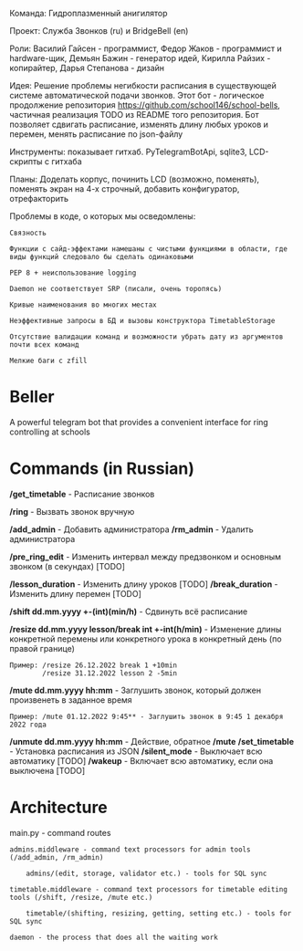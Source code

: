Команда: Гидроплазменный анигилятор

Проект: Служба Звонков (ru) и BridgeBell (en)

Роли: Василий Гайсен - программист, Федор Жаков - программист и hardware-щик, Демьян Бажин - генератор идей, Кирилла Райзих - копирайтер, Дарья Степанова - дизайн

Идея: Решение проблемы негибкости расписания в существующей системе автоматической подачи звонков. Этот бот - логическое продолжение репозитория https://github.com/school146/school-bells, частичная реализация TODO из README того репозитория. Бот позволяет сдвигать расписание, изменять длину любых уроков и перемен, менять расписание по json-файлу

Инструменты: показывает гитхаб. PyTelegramBotApi, sqlite3, LCD-скрипты с гитхаба

Планы: Доделать корпус, починить LCD (возможно, поменять), поменять экран на 4-х строчный, добавить конфигуратор, отрефакторить

Проблемы в коде, о которых мы осведомлены: 

    Связность
    
    Функции с сайд-эффектами намешаны с чистыми функциями в области, где виды функций следовало бы сделать одинаковыми
    
    PEP 8 + неиспользование logging
    
    Daemon не соответствует SRP (писали, очень торопясь)
    
    Кривые наименования во многих местах
    
    Неэффективные запросы в БД и вызовы конструктора TimetableStorage
    
    Отсутствие валидации команд и возможности убрать дату из аргументов почти всех команд
    
    Мелкие баги с zfill

# Beller
A powerful telegram bot that provides a convenient interface for ring controlling at schools

# Commands (in Russian)

**/get_timetable** - Расписание звонков 

**/ring** - Вызвать звонок вручную

**/add_admin** - Добавить администратора
**/rm_admin** - Удалить администратора

**/pre_ring_edit** - Изменить интервал между предзвонком и основным звонком (в секундах) [TODO]

**/lesson_duration** - Изменить длину уроков [TODO]
**/break_duration** - Изменить длину перемен [TODO]

**/shift dd.mm.yyyy +-(int)(min/h)** - Сдвинуть всё расписание

**/resize dd.mm.yyyy lesson/break int +-int(h/min)** - Изменение длины конкретной перемены или конкретного урока в конкретный день (по правой границе)
    
    Пример: /resize 26.12.2022 break 1 +10min
            /resize 31.12.2022 lesson 2 -5min

**/mute dd.mm.yyyy hh:mm** - Заглушить звонок, который должен произвенеть в заданное время
   
    Пример: /mute 01.12.2022 9:45** - Заглушить звонок в 9:45 1 декабря 2022 года
    
**/unmute dd.mm.yyyy hh:mm** - Действие, обратное **/mute**
**/set_timetable** - Установка расписания из JSON
**/silent_mode** - Выключает всю автоматику [TODO]
**/wakeup** - Включает всю автоматику, если она выключена [TODO]


# Architecture

main.py - command routes 

    admins.middleware - command text processors for admin tools (/add_admin, /rm_admin)

        admins/(edit, storage, validator etc.) - tools for SQL sync

    timetable.middleware - command text processors for timetable editing tools (/shift, /resize, /mute etc.)

        timetable/(shifting, resizing, getting, setting etc.) - tools for SQL sync
        
    daemon - the process that does all the waiting work
    
  

